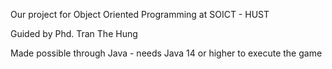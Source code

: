 Our project for Object Oriented Programming at SOICT - HUST

Guided by Phd. Tran The Hung

Made possible through Java - needs Java 14 or higher to execute the game
